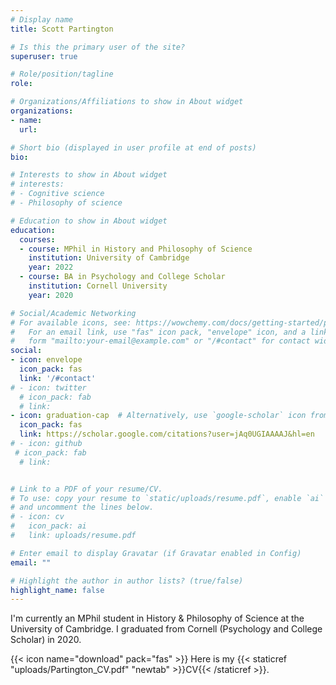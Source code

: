 ```yaml
---
# Display name
title: Scott Partington

# Is this the primary user of the site?
superuser: true

# Role/position/tagline
role: 

# Organizations/Affiliations to show in About widget
organizations:
- name: 
  url: 

# Short bio (displayed in user profile at end of posts)
bio: 

# Interests to show in About widget
# interests:
# - Cognitive science
# - Philosophy of science 

# Education to show in About widget
education:
  courses:
  - course: MPhil in History and Philosophy of Science 
    institution: University of Cambridge
    year: 2022
  - course: BA in Psychology and College Scholar 
    institution: Cornell University
    year: 2020

# Social/Academic Networking
# For available icons, see: https://wowchemy.com/docs/getting-started/page-builder/#icons
#   For an email link, use "fas" icon pack, "envelope" icon, and a link in the
#   form "mailto:your-email@example.com" or "/#contact" for contact widget.
social:
- icon: envelope
  icon_pack: fas
  link: '/#contact'
# - icon: twitter
  # icon_pack: fab
  # link:
- icon: graduation-cap  # Alternatively, use `google-scholar` icon from `ai` icon pack
  icon_pack: fas
  link: https://scholar.google.com/citations?user=jAq0UGIAAAAJ&hl=en
# - icon: github
 # icon_pack: fab
  # link: 


# Link to a PDF of your resume/CV.
# To use: copy your resume to `static/uploads/resume.pdf`, enable `ai` icons in `params.toml`, 
# and uncomment the lines below.
# - icon: cv
#   icon_pack: ai
#   link: uploads/resume.pdf

# Enter email to display Gravatar (if Gravatar enabled in Config)
email: ""

# Highlight the author in author lists? (true/false)
highlight_name: false
---
```


I'm currently an MPhil student in History & Philosophy of Science at the University of Cambridge. I graduated from Cornell (Psychology and College Scholar) in 2020.

{{< icon name="download" pack="fas" >}} Here is my {{< staticref "uploads/Partington_CV.pdf" "newtab" >}}CV{{< /staticref >}}.
